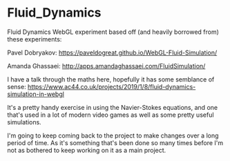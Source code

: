 # Fluid_Dynamics
Fluid Dynamics WebGL experiment based off (and heavily borrowed from) these experiments:

Pavel Dobryakov:
https://paveldogreat.github.io/WebGL-Fluid-Simulation/

Amanda Ghassaei:
http://apps.amandaghassaei.com/FluidSimulation/


I have a talk through the maths here, hopefully it has some semblance of sense:
https://www.ac44.co.uk/projects/2019/1/8/fluid-dynamics-simulation-in-webgl

It's a pretty handy exercise in using the Navier-Stokes equations, and one that's
used in a lot of modern video games as well as some pretty useful simulations.

I'm going to keep coming back to the project to make changes over a long period
of time. As it's something that's been done so many times before I'm not as
bothered to keep working on it as a main project.
